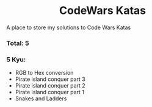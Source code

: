# <center>CodeWars Katas</center>

A place to store my solutions to Code Wars Katas

### Total: 5

### 5 Kyu:

- RGB to Hex conversion
- Pirate island conquer part 3
- Pirate island conquer part 2
- Pirate island conquer part 1
- Snakes and Ladders
